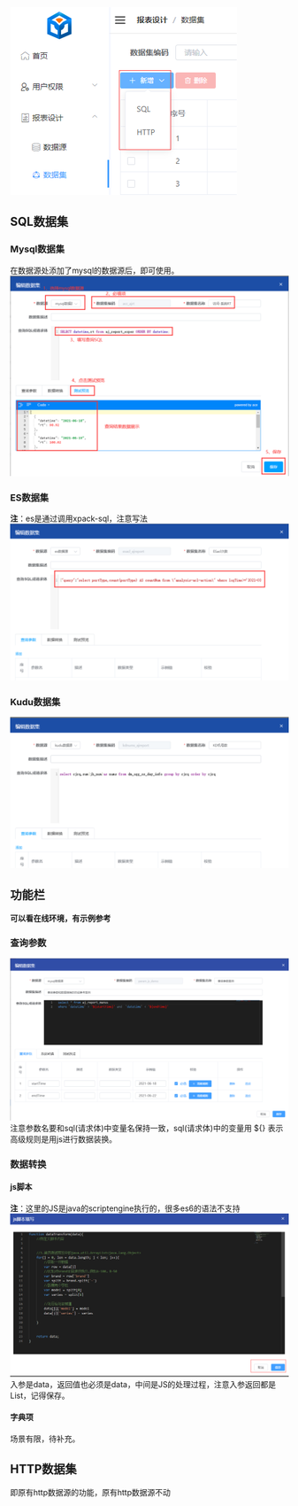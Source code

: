![img5](../picture/dateset/img_5.png)

## SQL数据集

### Mysql数据集

在数据源处添加了mysql的数据源后，即可使用。<br>
![img_1.png](../picture/dateset/img_1.png) <br>

### ES数据集

**注**：es是通过调用xpack-sql，注意写法 <br>
![es.png](../picture/dateset/img.png) <br>

### Kudu数据集

![kudu.png](../picture/dateset/img_2.png) <br>

## 功能栏

**可以看在线环境，有示例参考** <br>

### 查询参数

![img3](../picture/dateset/img_3.png) <br>
注意参数名要和sql(请求体)中变量名保持一致，sql(请求体)中的变量用 ${} 表示 <br>
高级规则是用js进行数据装换。

### 数据转换

#### js脚本

**注**：这里的JS是java的scriptengine执行的，很多es6的语法不支持 <br>
![img4](../picture/dateset/img_4.png) <br>
入参是data，返回值也必须是data，中间是JS的处理过程，注意入参返回都是List<JSONObject>，记得保存。 <br>

#### 字典项

场景有限，待补充。

## HTTP数据集

即原有http数据源的功能，原有http数据源不动